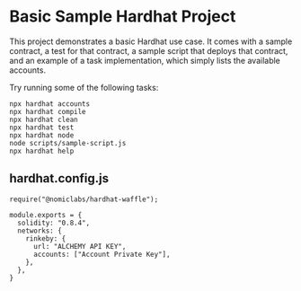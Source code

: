 # Basic Sample Hardhat Project

This project demonstrates a basic Hardhat use case. It comes with a sample contract, a test for that contract, a sample script that deploys that contract, and an example of a task implementation, which simply lists the available accounts.

Try running some of the following tasks:

```shell
npx hardhat accounts
npx hardhat compile
npx hardhat clean
npx hardhat test
npx hardhat node
node scripts/sample-script.js
npx hardhat help
```

## hardhat.config.js
```
require("@nomiclabs/hardhat-waffle");

module.exports = {
  solidity: "0.8.4",
  networks: {
    rinkeby: {
      url: "ALCHEMY API KEY",
      accounts: ["Account Private Key"],
    },
  },
}
```